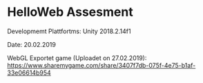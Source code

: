 # HelloWeb Assesment

Developmemt Plattfortms: Unity 2018.2.14f1

Date: 20.02.2019


WebGL Exportet game (Uploadet on 27.02.2019): https://www.sharemygame.com/share/3407f7db-075f-4e75-b1af-33e06614b954
